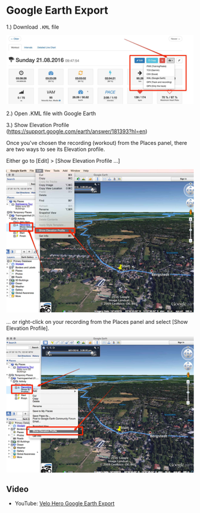 # Google Earth Export

1.) Download `.KML` file

![Screenshot](img/GoogleEarth-Export-Velo-Hero.jpg)

2.) Open .KML file with Google Earth

3.) Show Elevation Profile (<https://support.google.com/earth/answer/181393?hl=en>)

Once you've chosen the recording (workout) from the Places panel, there are two ways to see its Elevation profile. 

Either go to [Edit] > [Show Elevation Profile ...]

![Screenshot](img/GoogleEarth-Menubar-Velo-Hero.jpg)

... or right-click on your recording from the Places panel and select [Show Elevation Profile].

![Screenshot](img/GoogleEarth-Shot_Elevation-Velo-Hero.jpg)

## Video

* YouTube: [Velo Hero Google Earth Export](https://www.youtube.com/watch?v=-4HRiN6NrfU)